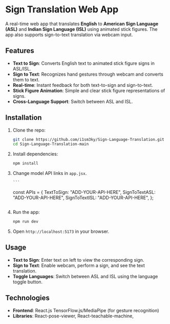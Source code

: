 # Sign Translation Web App

A real-time web app that translates **English** to **American Sign Language (ASL)** and **Indian Sign Language (ISL)** using animated stick figures. The app also supports sign-to-text translation via webcam input.

## Features

- **Text to Sign**: Converts English text to animated stick figure signs in ASL/ISL.
- **Sign to Text**: Recognizes hand gestures through webcam and converts them to text.
- **Real-time**: Instant feedback for both text-to-sign and sign-to-text.
- **Stick Figure Animation**: Simple and clear stick figure representations of signs.
- **Cross-Language Support**: Switch between ASL and ISL.

## Installation

1.  Clone the repo:

    ```bash
    git clone https://github.com/i1sm3ky/Sign-Language-Translation.git
    cd Sign-Language-Translation-main
    ```

2.  Install dependencies:

    ```bash
    npm install
    ```

3.  Change model API links in `app.jsx`.

        ```

    const APIs = {
    TextToSign: "ADD-YOUR-API-HERE",
    SignToTextASL: "ADD-YOUR-API-HERE",
    SignToTextISL: "ADD-YOUR-API-HERE",
    };
    ```

4.  Run the app:

    ```bash
    npm run dev
    ```

5.  Open `http://localhost:5173` in your browser.

## Usage

- **Text to Sign**: Enter text on left to view the corresponding sign.
- **Sign to Text**: Enable webcam, perform a sign, and see the text translation.
- **Toggle Languages**: Switch between ASL and ISL using the language toggle button.

## Technologies

- **Frontend**: React.js TensorFlow.js/MediaPipe (for gesture recognition)
- **Libraries**: React-pose-viewer, React-teachable-machine,
